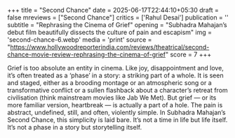 +++
title = "Second Chance"
date = 2025-06-17T22:44:10+05:30
draft = false
mreviews = ["Second Chance"]
critics = ['Rahul Desai']
publication = ''
subtitle = "Rephrasing the Cinema of Grief"
opening = "Subhadra Mahajan’s debut film beautifully dissects the culture of pain and escapism"
img = 'second-chance-6.webp'
media = 'print'
source = "https://www.hollywoodreporterindia.com/reviews/theatrical/second-chance-movie-review-rephrasing-the-cinema-of-grief"
score = 7
+++

Grief is too absolute an entity in cinema. Like joy, disappointment and love, it’s often treated as a ‘phase’ in a story: a striking part of a whole. It is seen and staged, either as a brooding montage or an atmospheric song or a transformative conflict or a sullen flashback about a character’s retreat from civilisation (think mainstream movies like Jab We Met). But grief — or its more familiar version, heartbreak — is actually a part of a hole. The pain is abstract, undefined, still, and often, violently simple. In Subhadra Mahajan’s Second Chance, this simplicity is laid bare. It’s not a time in life but life itself. It’s not a phase in a story but storytelling itself.
